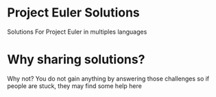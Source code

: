 # Project Euler Solutions
Solutions For Project Euler in multiples languages

# Why sharing solutions? 

Why not? You do not gain anything by answering those challenges so if people are stuck, they may find some help here
